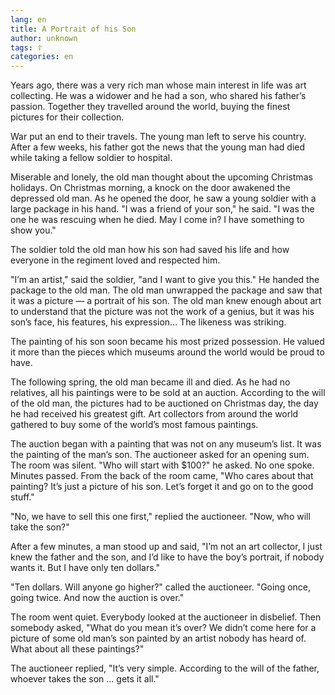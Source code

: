 ```yaml
---
lang: en
title: A Portrait of his Son
author: unknown
tags: ☦
categories: en
---
```


Years ago, there was a very rich man whose main interest in life was art collecting. He was a widower and he had a son, who shared his
father’s passion. Together they travelled around the world, buying the finest pictures for their collection.

War put an end to their travels. The young man left to serve his country. After a few weeks, his father got the news that the young man
had died while taking a fellow soldier to hospital.

Miserable and lonely, the old man thought about the upcoming Christmas holidays. On Christmas morning, a knock on the door awakened the
depressed old man. As he opened the door, he saw a young soldier with a large package in his hand. "I was a friend of your son," he said.
"I was the one he was rescuing when he died. May I come in? I have something to show you."

The soldier told the old man how his son had saved his life and how everyone in the regiment loved and respected him.

"I’m an artist," said the soldier, "and I want to give you this." He handed the package to the old man. The old man unwrapped the package
and saw that it was a picture — a portrait of his son. The old man knew enough about art to understand that the picture was not the work of
a genius, but it was his son’s face, his features, his expression… The likeness was striking.

The painting of his son soon became his most prized possession. He valued it more than the pieces which museums around the world would
be proud to have.

The following spring, the old man became ill and died. As he had no relatives, all his paintings were to be sold at an auction. According
to the will of the old man, the pictures had to be auctioned on Christmas day, the day he had received his greatest gift. Art collectors
from around the world gathered to buy some of the world’s most famous paintings.

The auction began with a painting that was not on any museum’s list. It was the painting of the man’s son. The auctioneer asked for an opening sum. The room was silent. "Who will start with $100?" he asked. No one spoke. Minutes passed. From the back of the room came, "Who cares about that painting? It’s just a picture of his son. Let’s forget it and go on to the good stuff."

"No, we have to sell this one first," replied the auctioneer. "Now, who will take the son?"

After a few minutes, a man stood up and said, "I’m not an art collector, I just knew the father and the son, and I’d like to have the boy’s portrait, if nobody wants it. But I have only ten dollars."

"Ten dollars. Will anyone go higher?" called the auctioneer. "Going once, going twice. And now the auction is over."

The room went quiet. Everybody looked at the auctioneer in disbelief. Then somebody asked, "What do you mean it’s over? We didn’t come here for a picture of some old man’s son painted by an artist nobody has heard of. What about all these paintings?"

The auctioneer replied, "It’s very simple. According to the will of the father, whoever takes the son … gets it all."
